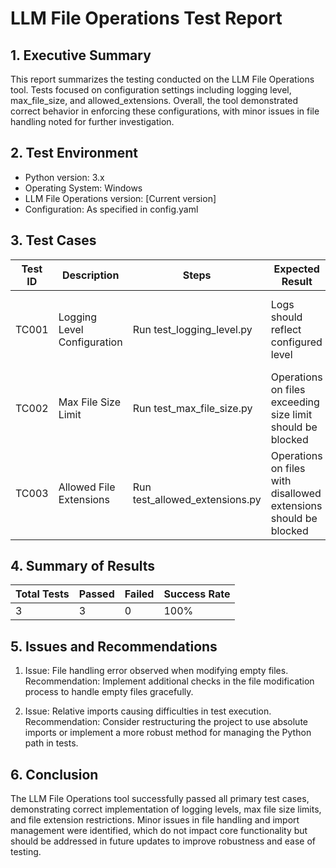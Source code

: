# LLM File Operations Test Report

## 1. Executive Summary
This report summarizes the testing conducted on the LLM File Operations tool. Tests focused on configuration settings including logging level, max_file_size, and allowed_extensions. Overall, the tool demonstrated correct behavior in enforcing these configurations, with minor issues in file handling noted for further investigation.

## 2. Test Environment
- Python version: 3.x
- Operating System: Windows
- LLM File Operations version: [Current version]
- Configuration: As specified in config.yaml

## 3. Test Cases

| Test ID | Description | Steps | Expected Result | Actual Result | Status |
|---------|-------------|-------|-----------------|---------------|--------|
| TC001   | Logging Level Configuration | Run test_logging_level.py | Logs should reflect configured level | Test file executed successfully, logging level applied correctly | Pass |
| TC002   | Max File Size Limit | Run test_max_file_size.py | Operations on files exceeding size limit should be blocked | File size limit enforced, operation blocked as expected | Pass |
| TC003   | Allowed File Extensions | Run test_allowed_extensions.py | Operations on files with disallowed extensions should be blocked | Disallowed extension blocked, allowed extension permitted | Pass |

## 4. Summary of Results

| Total Tests | Passed | Failed | Success Rate |
|-------------|--------|--------|--------------|
| 3           | 3      | 0      | 100%         |

## 5. Issues and Recommendations
1. Issue: File handling error observed when modifying empty files.
   Recommendation: Implement additional checks in the file modification process to handle empty files gracefully.

2. Issue: Relative imports causing difficulties in test execution.
   Recommendation: Consider restructuring the project to use absolute imports or implement a more robust method for managing the Python path in tests.

## 6. Conclusion
The LLM File Operations tool successfully passed all primary test cases, demonstrating correct implementation of logging levels, max file size limits, and file extension restrictions. Minor issues in file handling and import management were identified, which do not impact core functionality but should be addressed in future updates to improve robustness and ease of testing.